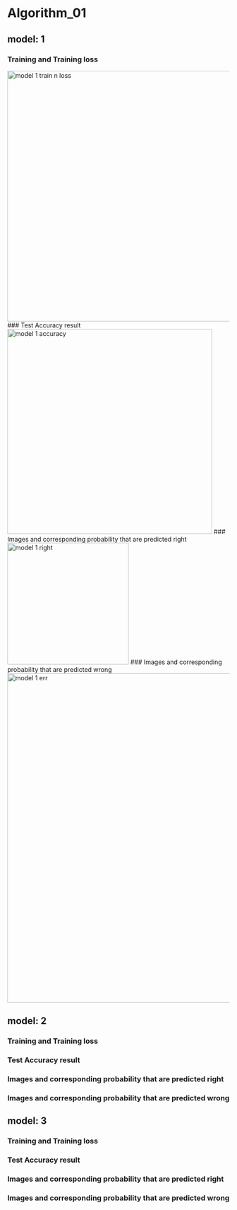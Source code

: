 # Algorithm_01
## model: 1
### Training and Training loss
<img width="567" alt="model 1 train n loss" src="https://user-images.githubusercontent.com/53379511/121015435-f5c19c80-c7d5-11eb-9282-1e3961c0775e.PNG">
### Test Accuracy result
<img width="464" alt="model 1 accuracy" src="https://user-images.githubusercontent.com/53379511/121015508-096d0300-c7d6-11eb-9288-05c7953c9817.PNG">
### Images and corresponding probability that are predicted right
<img width="275" alt="model 1 right" src="https://user-images.githubusercontent.com/53379511/121015550-1689f200-c7d6-11eb-8145-0d71d5b57601.PNG">
### Images and corresponding probability that are predicted wrong
<img width="745" alt="model 1 err" src="https://user-images.githubusercontent.com/53379511/121015588-230e4a80-c7d6-11eb-9d7e-ff3025dbbc5b.PNG">

## model: 2
### Training and Training loss
### Test Accuracy result
### Images and corresponding probability that are predicted right
### Images and corresponding probability that are predicted wrong

## model: 3
### Training and Training loss
### Test Accuracy result
### Images and corresponding probability that are predicted right
### Images and corresponding probability that are predicted wrong
